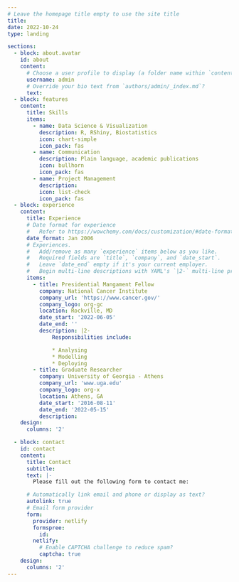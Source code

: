 ```yaml
---
# Leave the homepage title empty to use the site title
title:
date: 2022-10-24
type: landing

sections:
  - block: about.avatar
    id: about
    content:
      # Choose a user profile to display (a folder name within `content/authors/`)
      username: admin
      # Override your bio text from `authors/admin/_index.md`?
      text:
  - block: features
    content:
      title: Skills
      items:
        - name: Data Science & Visualization
          description: R, RShiny, Biostatistics
          icon: chart-simple
          icon_pack: fas
        - name: Communication
          description: Plain language, academic publications
          icon: bullhorn
          icon_pack: fas
        - name: Project Management
          description:
          icon: list-check
          icon_pack: fas
  - block: experience
    content:
      title: Experience
      # Date format for experience
      #   Refer to https://wowchemy.com/docs/customization/#date-format
      date_format: Jan 2006
      # Experiences.
      #   Add/remove as many `experience` items below as you like.
      #   Required fields are `title`, `company`, and `date_start`.
      #   Leave `date_end` empty if it's your current employer.
      #   Begin multi-line descriptions with YAML's `|2-` multi-line prefix.
      items:
        - title: Presidential Mangament Fellow
          company: National Cancer Institute 
          company_url: 'https://www.cancer.gov/'
          company_logo: org-gc
          location: Rockville, MD
          date_start: '2022-06-05'
          date_end: ''
          description: |2-
              Responsibilities include:

              * Analysing
              * Modelling
              * Deploying
        - title: Graduate Researcher
          company: University of Georgia - Athens
          company_url: 'www.uga.edu'
          company_logo: org-x
          location: Athens, GA
          date_start: '2016-08-11'
          date_end: '2022-05-15'
          description: 
    design:
      columns: '2'

  - block: contact
    id: contact
    content:
      title: Contact
      subtitle:
      text: |-
        Please fill out the following form to contact me:

      # Automatically link email and phone or display as text?
      autolink: true
      # Email form provider
      form:
        provider: netlify
        formspree:
          id:
        netlify:
          # Enable CAPTCHA challenge to reduce spam?
          captcha: true
    design:
      columns: '2'
---
```

